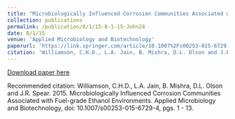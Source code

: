 ```yaml
---
title: "Microbiologically Influenced Corrosion Communities Associated with Fuel-grade Ethanol Environments"
collection: publications
permalink: /publication/8/1/15-8-1-15-John24
date: 8/1/15
venue: 'Applied Microbiology and Biotechnology'
paperurl: 'https://link.springer.com/article/10.1007%2Fs00253-015-6729-4'
citation: 'Williamson, C.H.D., L.A. Jain, B. Mishra, D.L. Olson and J.R. Spear.  2015.  Microbiologically Influenced Corrosion Communities Associated with Fuel-grade Ethanol Environments.  Applied Microbiology and Biotechnology, doi: 10.1007/s00253-015-6729-4, pgs. 1 - 13.'
---
```


<a href='https://link.springer.com/article/10.1007%2Fs00253-015-6729-4'>Download paper here</a>

Recommended citation: Williamson, C.H.D., L.A. Jain, B. Mishra, D.L. Olson and J.R. Spear.  2015.  Microbiologically Influenced Corrosion Communities Associated with Fuel-grade Ethanol Environments.  Applied Microbiology and Biotechnology, doi: 10.1007/s00253-015-6729-4, pgs. 1 - 13.
